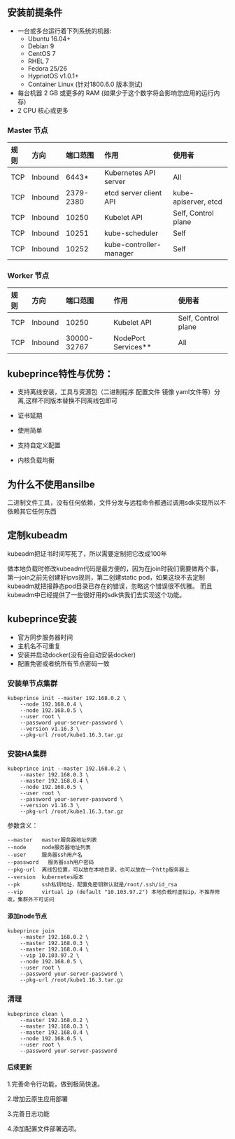 ## 安装前提条件

- 一台或多台运行着下列系统的机器:
  - Ubuntu 16.04+
  - Debian 9
  - CentOS 7
  - RHEL 7
  - Fedora 25/26
  - HypriotOS v1.0.1+
  - Container Linux (针对1800.6.0 版本测试)
- 每台机器 2 GB 或更多的 RAM (如果少于这个数字将会影响您应用的运行内存)
- 2 CPU 核心或更多



### Master 节点

| 规则 | 方向    | 端口范围  | 作用                    | 使用者               |
| :--- | :------ | :-------- | :---------------------- | :------------------- |
| TCP  | Inbound | 6443*     | Kubernetes API server   | All                  |
| TCP  | Inbound | 2379-2380 | etcd server client API  | kube-apiserver, etcd |
| TCP  | Inbound | 10250     | Kubelet API             | Self, Control plane  |
| TCP  | Inbound | 10251     | kube-scheduler          | Self                 |
| TCP  | Inbound | 10252     | kube-controller-manager | Self                 |

### Worker 节点

| 规则 | 方向    | 端口范围    | 作用                | 使用者              |
| :--- | :------ | :---------- | :------------------ | :------------------ |
| TCP  | Inbound | 10250       | Kubelet API         | Self, Control plane |
| TCP  | Inbound | 30000-32767 | NodePort Services** | All                 |

## kubeprince特性与优势：

- 支持离线安装，工具与资源包（二进制程序 配置文件 镜像 yaml文件等）分离,这样不同版本替换不同离线包即可

- 证书延期

- 使用简单

- 支持自定义配置

- 内核负载均衡



## 为什么不使用ansilbe

二进制文件工具，没有任何依赖，文件分发与远程命令都通过调用sdk实现所以不依赖其它任何东西



## 定制kubeadm

kubeadm把证书时间写死了，所以需要定制把它改成100年

做本地负载时修改kubeadm代码是最方便的，因为在join时我们需要做两个事，第一join之前先创建好ipvs规则，第二创建static pod，如果这块不去定制kubeadm就把报静态pod目录已存在的错误，忽略这个错误很不优雅。 而且kubeadm中已经提供了一些很好用的sdk供我们去实现这个功能。



## kubeprince安装

- 官方同步服务器时间
- 主机名不可重复
- 安装并启动docker(没有会自动安装docker)
- 配置免密或者统所有节点密码一致



### 安装单节点集群

```
kubeprince init --master 192.168.0.2 \
    --node 192.168.0.4 \
    --node 192.168.0.5 \
    --user root \
    --password your-server-password \
    --version v1.16.3 \
    --pkg-url /root/kube1.16.3.tar.gz
```



### 安装HA集群

```shell
kubeprince init --master 192.168.0.2 \
    --master 192.168.0.3 \
    --master 192.168.0.4 \
    --node 192.168.0.5 \
    --user root \
    --password your-server-password \
    --version v1.16.3 \
    --pkg-url /root/kube1.16.3.tar.gz
```

参数含义：

```
--master   master服务器地址列表
--node     node服务器地址列表
--user     服务器ssh用户名
--password   服务器ssh用户密码
--pkg-url  离线包位置，可以放在本地目录，也可以放在一个http服务器上
--version  kubernetes版本
--pk       ssh私钥地址，配置免密钥默认就是/root/.ssh/id_rsa
--vip      virtual ip (default "10.103.97.2") 本地负载时虚拟ip，不推荐修改，集群外不可访问
```

#### 添加node节点

```shell
kubeprince join
    --master 192.168.0.2 \
    --master 192.168.0.3 \
    --master 192.168.0.4 \
    --vip 10.103.97.2 \
    --node 192.168.0.5 \
    --user root \
    --password your-server-password \
    --pkg-url /root/kube1.16.3.tar.gz
```

### 清理

```shell
kubeprince clean \
    --master 192.168.0.2 \
    --master 192.168.0.3 \
    --master 192.168.0.4 \
    --node 192.168.0.5 \
    --user root \
    --password your-server-password
```



#### 后续更新

1.完善命令行功能，做到极简快速。

2.增加云原生应用部署

3.完善日志功能

4.添加配置文件部署选项。


